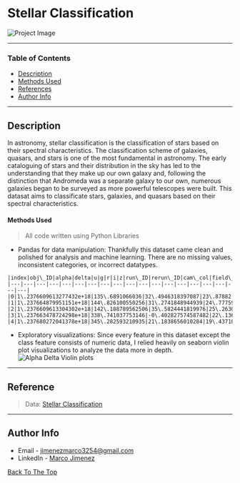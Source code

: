 # Stellar Classification
![Project Image](https://astrobiology.nasa.gov/uploads/filer_public_thumbnails/filer_public/cf/29/cf294394-800d-4fc4-954d-78dba367de36/large_web.jpg__1240x510_q85_subject_location-620%2C254_subsampling-2.jpg)

---

### Table of Contents

- [Description](#description)
- [Methods Used](#methods-used)
- [References](#references)
- [Author Info](#author-info)

---

## Description
In astronomy, stellar classification is the classification of stars based on their spectral characteristics. The classification scheme of galaxies, quasars, and stars is one of the most fundamental in astronomy. The early cataloguing of stars and their distribution in the sky has led to the understanding that they make up our own galaxy and, following the distinction that Andromeda was a separate galaxy to our own, numerous galaxies began to be surveyed as more powerful telescopes were built. This datasat aims to classificate stars, galaxies, and quasars based on their spectral characteristics.


#### Methods Used
> All code written using Python Libraries
- Pandas for data manipulation: Thankfully this dataset came clean and polished for analysis and machine learning. There are no missing values, inconsistent categories, or incorrect datatypes. 
```
|index|obj\_ID|alpha|delta|u|g|r|i|z|run\_ID|rerun\_ID|cam\_col|field\_ID|spec\_obj_ID|class|redshift|plate|MJD|fiber\_ID|
|---|---|---|---|---|---|---|---|---|---|---|---|---|---|---|---|---|---|---|
|0|1\.2376609613277432e+18|135\.6891066036|32\.4946318397087|23\.87882|22\.2753|20\.39501|19\.16573|18\.79371|3606|301|2|79|6\.543777369295182e+18|GALAXY|0\.6347936|5812|56354|171|
|1|1\.237664879951151e+18|144\.826100550256|31\.2741848944939|24\.77759|22\.83188|22\.58444|21\.16812|21\.61427|4518|301|5|119|1\.1760142036707334e+19|GALAXY|0\.779136|10445|58158|427|
|2|1\.2376609613304302e+18|142\.188789562506|35\.5824441819976|25\.26307|22\.66389|20\.60976|19\.34857|18\.94827|3606|301|2|120|5\.152200256025549e+18|GALAXY|0\.6441945|4576|55592|299|
|3|1\.237663478724298e+18|338\.741037753146|-0\.402827574587482|22\.13682|23\.77656|21\.61162|20\.50454|19\.2501|4192|301|3|214|1\.030107141295442e+19|GALAXY|0\.9323456|9149|58039|775|
|4|1\.237680272041378e+18|345\.282593210935|21\.1838656010284|19\.43718|17\.58028|16\.49747|15\.97711|15\.54461|8102|301|3|137|6\.891864880783317e+18|GALAXY|0\.1161227|6121|56187|842|
```

- Exploratory visualizations: Since every feature in this dataset except the class feature consists of numeric data, I relied heavily on seaborn violin plot visualizations to analyze the data more in depth.
![Alpha   Delta Violin plots](https://user-images.githubusercontent.com/97704503/165169798-d66f0302-c1b0-4e5d-9054-dda79833d545.png)


---

## Reference
>Data: [Stellar Classification](https://www.kaggle.com/datasets/fedesoriano/stellar-classification-dataset-sdss17)
---

## Author Info

- Email - jimenezmarco3254@gmail.com
- LinkedIn - [Marco Jimenez](https://www.linkedin.com/in/marco-jimenez-50637922b/)

[Back To The Top](#Food-Sales-Predictions)
